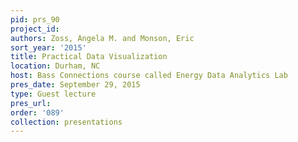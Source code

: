 ```yaml
---
pid: prs_90
project_id: 
authors: Zoss, Angela M. and Monson, Eric
sort_year: '2015'
title: Practical Data Visualization
location: Durham, NC
host: Bass Connections course called Energy Data Analytics Lab
pres_date: September 29, 2015
type: Guest lecture
pres_url: 
order: '089'
collection: presentations
---
```

